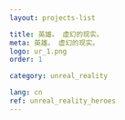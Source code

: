 ```yaml
---
layout: projects-list

title: 英雄。 虚幻的现实。
meta: 英雄。 虚幻的现实。
logo: ur_1.png
order: 1

category: unreal_reality

lang: cn
ref: unreal_reality_heroes
---
```

